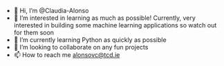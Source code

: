 - 👋  Hi, I’m @Claudia-Alonso
- 👀 I’m interested in learning as much as possible! Currently, very interested in building some machine learning applications so watch out for them soon
- 🌱 I’m currently learning Python as quickly as possible
- 💞️ I’m looking to collaborate on any fun projects
- 📫 How to reach me alonsovc@tcd.ie

<!---
Claudia-Alonso/Claudia-Alonso is a ✨ special ✨ repository because its `README.md` (this file) appears on your GitHub profile.
You can click the Preview link to take a look at your changes.
--->
